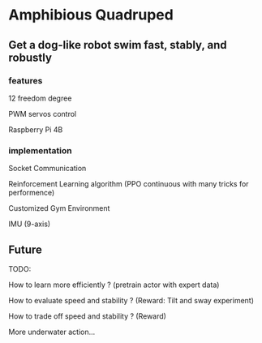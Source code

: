 # Amphibious Quadruped

## Get a dog-like robot swim fast, stably, and robustly

### features

12 freedom degree

PWM servos control

Raspberry Pi 4B

### implementation

Socket Communication

Reinforcement Learning algorithm (PPO continuous with many tricks for performence)

Customized Gym Environment

IMU (9-axis)

## Future

TODO:

How to learn more efficiently ? (pretrain actor with expert data)

How to evaluate speed and stability ? (Reward: Tilt and sway experiment)

How to trade off speed and stability ? (Reward)

More underwater action...
